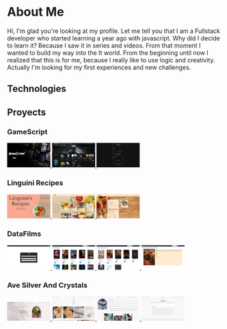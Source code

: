 # About Me

Hi, I'm glad you're looking at my profile. Let me tell you that I am a Fullstack developer who started learning a year ago with javascript. Why did I decide to learn it? Because I saw it in series and videos. From that moment I wanted to build my way into the It world. From the beginning until now I realized that this is for me, because I really like to use logic and creativity.
Actually I'm looking for my first experiences and new challenges.

## Technologies

## Proyects

### GameScript

<a href='https://game-script.vercel.app/' target='_blank'>
    <img width=20% src='./images/projects/gameScript/gs-landing.png' alt='Project Landing section screenshot'/>
</a>
<a href='https://game-script.vercel.app/' target='_blank'>
    <img width=20% src='./images/projects/gameScript/gs-home.png' alt='Project Home section screenshot'/>
</a>
<a href='https://game-script.vercel.app/' target='_blank'>
    <img width=20% src='./images/projects/gameScript/gs-checkout.png' alt='Project Checkout section screenshot'/>
</a>

### Linguini Recipes

<a href='https://foods-pi.vercel.app/' target='_blank'>
    <img width=20% src='./images/projects/pi/pi-landing.png' alt='Project Landing section screenshot'/>
</a>
<a href='https://foods-pi.vercel.app/home' target='_blank'>
    <img width=20% src='./images/projects/pi/pi-home.png' alt='Project Home section screenshot'/>
</a>
<a href='https://foods-pi.vercel.app/recipeCreator' target='_blank'>
    <img width=20% src='./images/projects/pi/pi-create.png' alt='Project Create section screenshot'/>
</a>

### DataFilms

<a href='https://data-films.vercel.app/' target='_blank'>
    <img width=20% src='./images/projects/datafilms/datafilms-landing.png' alt='Project Landing section Screenshot'/>
</a>
<a href='https://data-films.vercel.app/' target='_blank'>
    <img width=20% src='./images/projects/datafilms/datafilms-home.png' alt='Project Home section Screenshot'/>
</a>
<a href='https://data-films.vercel.app/' target='_blank'>
    <img width=20% src='./images/projects/datafilms/datafilms-search.png' alt='Project Search section Screenshot'/>
</a>
<a href='https://data-films.vercel.app/' target='_blank'>
    <img width=20% src='./images/projects/datafilms/datafilms-detail.png' alt='Project Detail section Screenshot'/>
</a>

### Ave Silver And Crystals

<a href='https://www.avesilver.com/' target='_blank'>
    <img width=20% vertical-align=top src='./images/projects/ave/ave-header.png' alt='Project Home section Screenshot'/>
</a>
<a href='https://www.avesilver.com/piezas' target='_blank'>
    <img width=20% src='./images/projects/ave/ave-piezas.png' alt='Project Products section Screenshot'/>
</a>
<a href='https://www.avesilver.com/sobreAve' target='_blank'>
    <img width=20% src='./images/projects/ave/abe-about.png' alt='Project About section Screenshot'/>
</a>
<a href='https://www.avesilver.com/contacto' target='_blank'>
    <img width=20% src='./images/projects/ave/ave-contact.png' alt='Project Contact section Screenshot'/>
</a>